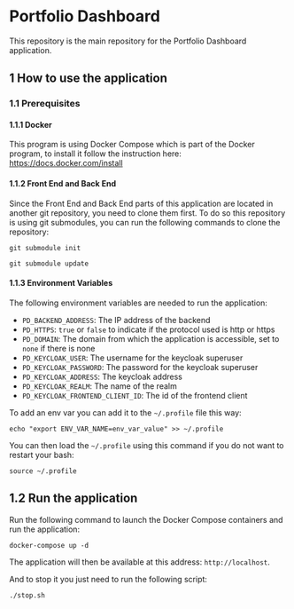 # Portfolio Dashboard
This repository is the main repository for the Portfolio Dashboard application.

## 1 How to use the application
### 1.1 Prerequisites
#### 1.1.1 Docker
This program is using Docker Compose which is part of the Docker program, to install it follow the instruction here: https://docs.docker.com/install

#### 1.1.2 Front End and Back End
Since the Front End and Back End parts of this application are located in another git repository, you need to clone them first.
To do so this repository is using git submodules, you can run the following commands to clone the repository:
```shell
git submodule init
```

```shell
git submodule update
````

#### 1.1.3 Environment Variables
The following environment variables are needed to run the application:

- `PD_BACKEND_ADDRESS`: The IP address of the backend
- `PD_HTTPS`: `true` or `false` to indicate if the protocol used is http or https
- `PD_DOMAIN`: The domain from which the application is accessible, set to `none` if there is none
- `PD_KEYCLOAK_USER`: The username for the keycloak superuser
- `PD_KEYCLOAK_PASSWORD`: The password for the keycloak superuser
- `PD_KEYCLOAK_ADDRESS`: The keycloak address
- `PD_KEYCLOAK_REALM`: The name of the realm
- `PD_KEYCLOAK_FRONTEND_CLIENT_ID`: The id of the frontend client

To add an env var you can add it to the `~/.profile` file this way:
```shell
echo "export ENV_VAR_NAME=env_var_value" >> ~/.profile
```

You can then load the `~/.profile` using this command if you do not want to restart your bash:
```shell
source ~/.profile
```

## 1.2 Run the application
Run the following command to launch the Docker Compose containers and run the application:
```shell
docker-compose up -d
```

The application will then be available at this address: `http://localhost`.

And to stop it you just need to run the following script:
```shell
./stop.sh
```
